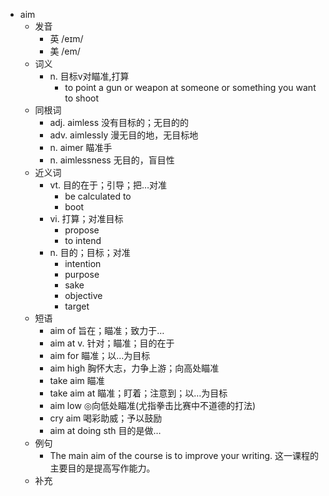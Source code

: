 - aim
  - 发音
    - 英 /eɪm/
    - 美 /em/
  - 词义
    - n. 目标v对瞄准,打算
      - to point a gun or weapon at someone or something you want to shoot
  - 同根词
    - adj. aimless 没有目标的；无目的的
    - adv. aimlessly 漫无目的地，无目标地
    - n. aimer 瞄准手
    - n. aimlessness 无目的，盲目性
  - 近义词
    - vt. 目的在于；引导；把…对准
      - be calculated to
      - boot
    - vi. 打算；对准目标
      - propose
      - to intend
    - n. 目的；目标；对准
      - intention
      - purpose
      - sake
      - objective
      - target
  - 短语
    - aim of 旨在；瞄准；致力于…
    - aim at v. 针对；瞄准；目的在于
    - aim for 瞄准；以…为目标
    - aim high 胸怀大志，力争上游；向高处瞄准
    - take aim 瞄准
    - take aim at 瞄准；盯着；注意到；以…为目标
    - aim low ◎向低处瞄准(尤指拳击比赛中不道德的打法)
    - cry aim 喝彩助威；予以鼓励
    - aim at doing sth 目的是做…
  - 例句
    - The main aim of the course is to improve your writing. 这一课程的主要目的是提高写作能力。
  - 补充